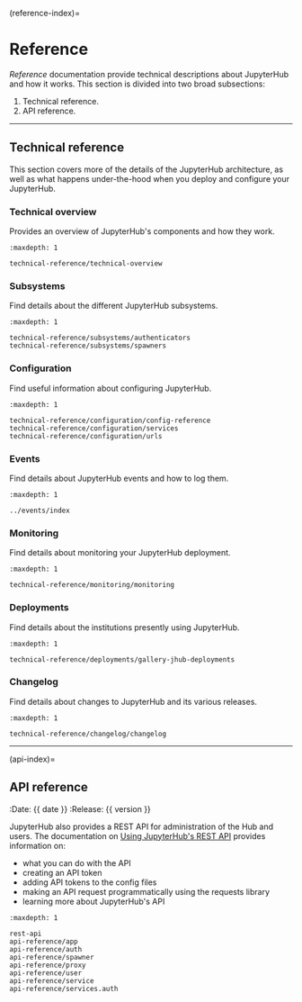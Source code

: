 (reference-index)=

# Reference

_Reference_ documentation provide technical descriptions about JupyterHub and how it works.
This section is divided into two broad subsections:

1. Technical reference.
2. API reference.

---

## Technical reference

This section covers more of the details of the JupyterHub architecture, as well as
what happens under-the-hood when you deploy and configure your JupyterHub.

### Technical overview

Provides an overview of JupyterHub's components and how they work.

```{toctree}
:maxdepth: 1

technical-reference/technical-overview
```

### Subsystems

Find details about the different JupyterHub subsystems.

```{toctree}
:maxdepth: 1

technical-reference/subsystems/authenticators
technical-reference/subsystems/spawners
```

### Configuration

Find useful information about configuring JupyterHub.

```{toctree}
:maxdepth: 1

technical-reference/configuration/config-reference
technical-reference/configuration/services
technical-reference/configuration/urls
```

### Events

Find details about JupyterHub events and how to log them.

```{toctree}
:maxdepth: 1

../events/index
```

### Monitoring

Find details about monitoring your JupyterHub deployment.

```{toctree}
:maxdepth: 1

technical-reference/monitoring/monitoring
```

### Deployments

Find details about the institutions presently using JupyterHub.

```{toctree}
:maxdepth: 1

technical-reference/deployments/gallery-jhub-deployments
```

### Changelog

Find details about changes to JupyterHub and its various releases.

```{toctree}
:maxdepth: 1

technical-reference/changelog/changelog
```

---

(api-index)=

## API reference

<!--
    Below is a MyST field list, using MyST substitution, as supported
    by enabling the respective MyST extensions in docs/source/conf.py.
-->

:Date: {{ date }}
:Release: {{ version }}

JupyterHub also provides a REST API for administration of the Hub and users.
The documentation on [Using JupyterHub's REST API](using-jupyterhub-rest-api) provides
information on:

- what you can do with the API
- creating an API token
- adding API tokens to the config files
- making an API request programmatically using the requests library
- learning more about JupyterHub's API

```{toctree}
:maxdepth: 1

rest-api
api-reference/app
api-reference/auth
api-reference/spawner
api-reference/proxy
api-reference/user
api-reference/service
api-reference/services.auth
```

[openapi initiative]: https://www.openapis.org/
